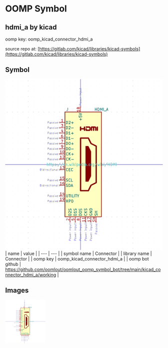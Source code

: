 # OOMP Symbol  
## hdmi_a  by kicad  
  
oomp key: oomp_kicad_connector_hdmi_a  
  
source repo at: [https://gitlab.com/kicad/libraries/kicad-symbols](https://gitlab.com/kicad/libraries/kicad-symbols)  
## Symbol  
  
[![working.png](working_600.png)](working.png)  
| name | value | 
| --- | --- | 
| symbol name | Connector | 
| library name | Connector | 
| oomp key | oomp_kicad_connector_hdmi_a | 
| oomp bot github | https://github.com/oomlout/oomlout_oomp_symbol_bot/tree/main/kicad_connector_hdmi_a/working | 
## Images  
  
[![working.png](working_140.png)](working.png)  
